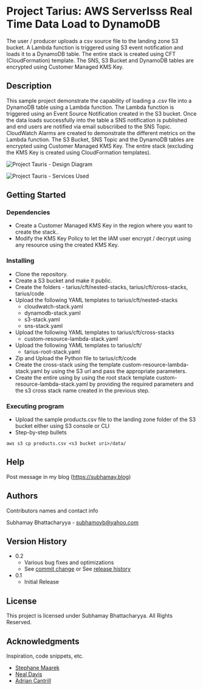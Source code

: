 # Project Tarius: AWS Serverlsss Real Time Data Load to DynamoDB

The user / producer uploads a csv source file to the landing zone S3 bucket. A Lambda function is triggered using S3 event notification and loads it to a DynamoDB table. The entire stack is created using CFT (CloudFormation) template. The SNS, S3 Bucket and DynamoDB tables are encrypted using Customer Managed KMS Key.

## Description

This sample project demonstrate the capability of loading a .csv file into a DynamoDB table using a Lambda function. The Lambda function is triggered using an Event Source Notification created in the S3 bucket. Once the data loads successfully into the table a SNS notification is published and end users are notified via email subscriibed to the SNS Topic. CloudWatch Alarms are created to demonstrate the different metrics on the Lambda function. The S3 Bucket, SNS Topic and the DynamoDB tables are encrypted using Customer Managed KMS Key. The entire stack (excluding the KMS Key is created using CloudFormation templates).

![Project Tauris - Design Diagram](https://subhamay-projects-repository-us-east-1.s3.amazonaws.com/0001-tarius/tarius-architecture-diagram.png)

![Project Tauris - Services Used](https://subhamay-projects-repository-us-east-1.s3.amazonaws.com/0001-tarius/tarius-services-used.png)

## Getting Started

### Dependencies

* Create a Customer Managed KMS Key in the region where you want to create the stack..
* Modify the KMS Key Policy to let the IAM user encrypt / decrypt using any resource using the created KMS Key.

### Installing

* Clone the repository.
* Create a S3 bucket and make it public.
* Create the folders - tarius/cft/nested-stacks, tarius/cft/cross-stacks, tarius/code
* Upload the following YAML templates to tarius/cft/nested-stacks
    * cloudwatch-stack.yaml
    * dynamodb-stack.yaml
    * s3-stack.yaml
    * sns-stack.yaml
* Upload the following YAML templates to tarius/cft/cross-stacks
    * custom-resource-lambda-stack.yaml
* Upload the following YAML templates to tarius/cft/
    * tarius-root-stack.yaml
* Zip and Upload the Python file  to tarius/cft/code
* Create the cross-stack using the template custom-resource-lambda-stack.yaml by using the S3 url and pass the appropriate parameters.
* Create the entire using by using the root stack template custom-resource-lambda-stack.yaml by providing the required parameters and the s3 cross stack name created in the previous step.

### Executing program

* Upload the sample products.csv file to the landing zone folder of the S3 bucket either using S3 console or CLI
* Step-by-step bullets
```
aws s3 cp products.csv <s3 bucket uri>/data/
```

## Help

Post message in my blog (https://subhamay.blog)


## Authors

Contributors names and contact info

Subhamay Bhattacharyya  - [subhamoyb@yahoo.com](https://subhamay.blog)

## Version History

* 0.2
    * Various bug fixes and optimizations
    * See [commit change]() or See [release history]()
* 0.1
    * Initial Release

## License

This project is licensed under Subhamay Bhattacharyya. All Rights Reserved.

## Acknowledgments

Inspiration, code snippets, etc.
* [Stephane Maarek ](https://www.linkedin.com/in/stephanemaarek/)
* [Neal Davis](https://www.linkedin.com/in/nealkdavis/)
* [Adrian Cantrill](https://www.linkedin.com/in/adriancantrill/)
